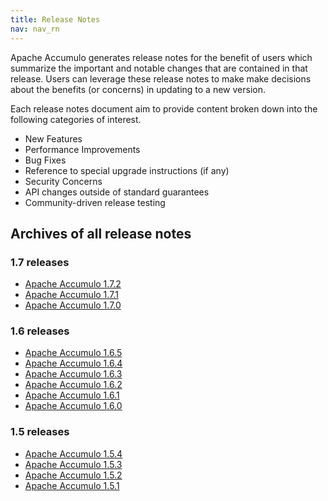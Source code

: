 ```yaml
---
title: Release Notes
nav: nav_rn
---
```


Apache Accumulo generates release notes for the benefit of users which summarize the important and notable changes that
are contained in that release. Users can leverage these release notes to make make decisions about the benefits (or
concerns) in updating to a new version.

Each release notes document aim to provide content broken down into the following categories of interest.

* New Features
* Performance Improvements
* Bug Fixes
* Reference to special upgrade instructions (if any)
* Security Concerns
* API changes outside of standard guarantees
* Community-driven release testing

## Archives of all release notes

### 1.7 releases

* [Apache Accumulo 1.7.2][REL_172]
* [Apache Accumulo 1.7.1][REL_171]
* [Apache Accumulo 1.7.0][REL_170]

### 1.6 releases

* [Apache Accumulo 1.6.5][REL_165]
* [Apache Accumulo 1.6.4][REL_164]
* [Apache Accumulo 1.6.3][REL_163]
* [Apache Accumulo 1.6.2][REL_162]
* [Apache Accumulo 1.6.1][REL_161]
* [Apache Accumulo 1.6.0][REL_160]

### 1.5 releases

* [Apache Accumulo 1.5.4][REL_154]
* [Apache Accumulo 1.5.3][REL_153]
* [Apache Accumulo 1.5.2][REL_152]
* [Apache Accumulo 1.5.1][REL_151]

[REL_151]: 1.5.1
[REL_152]: 1.5.2
[REL_153]: 1.5.3
[REL_154]: 1.5.4
[REL_160]: 1.6.0
[REL_161]: 1.6.1
[REL_162]: 1.6.2
[REL_163]: 1.6.3
[REL_164]: 1.6.4
[REL_165]: 1.6.5
[REL_170]: 1.7.0
[REL_171]: 1.7.1
[REL_172]: 1.7.2
